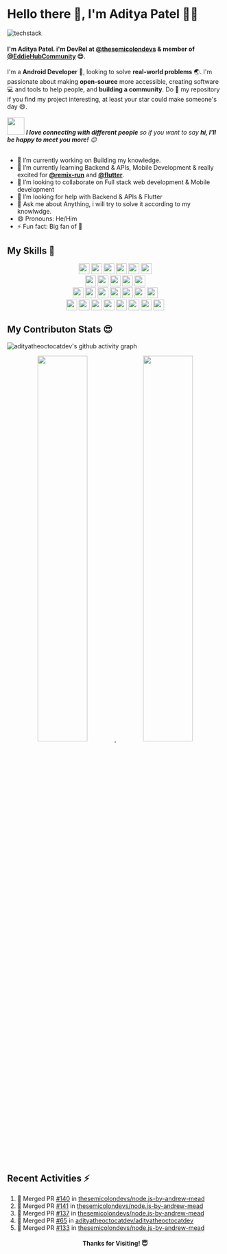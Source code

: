 <!-- Greetings -->
# Hello there 👋, I'm Aditya Patel 🧑‍💻

<!-- TechStack -->
![techstack](https://user-images.githubusercontent.com/52347812/137624699-ce6bb7ee-eb84-46f1-ac69-c4b78b22db90.png)

<!-- Introduction -->
#### I'm **Aditya Patel**. i'm DevRel at [@thesemicolondevs](https://github.com/thesemicolondevs) & member of [@EddieHubCommunity](https://github.com/EddieHubCommunity) 😍.

I'm a **Android Developer** :iphone:, looking to solve **real-world problems** :earth_asia:. I'm passionate about making **open-source** more accessible, creating software:computer: and tools to help people, and **building a community**. Do :star2: my repository if you find my project interesting, at least your star could make someone's day :smile:.
<br><br>
<img src="https://media.giphy.com/media/LnQjpWaON8nhr21vNW/giphy.gif" width="40"> <em><b>I love connecting with different people</b> so if you want to say <b>hi, I'll be happy to meet you more!</b> :blush:</em>
<br><br>

<!-- Contributions -->
- 🔭 I’m currently working on Building my knowledge.
- 🌱 I’m currently learning Backend & APIs, Mobile Development & really excited for **[@remix-run](https://github.com/remix-run/remix)** and **[@flutter](https://github.com/flutter/flutter)**.
- 👯 I’m looking to collaborate on Full stack web development & Mobile development
- 🤔 I’m looking for help with Backend & APIs & Flutter
- 💬 Ask me about Anything, i will try to solve it according to my knowlwdge.
- 😄 Pronouns: He/Him
- ⚡ Fun fact: Big fan of 🌈

## My Skills 🚀

<p align="center">
	<img src="https://img.shields.io/badge/Python-3776AB?style=for-the-badge&logo=python&logoColor=white" height="25">
	<img src="https://img.shields.io/badge/JavaScript-F7DF1E?style=for-the-badge&logo=javascript&logoColor=black" height="25">
	<img src="https://img.shields.io/badge/C-00599C?style=for-the-badge&logo=c&logoColor=white" height="25">
	<img src="https://img.shields.io/badge/C%2B%2B-00599C?style=for-the-badge&logo=c%2B%2B&logoColor=white" height="25">
	<img src="https://img.shields.io/badge/Java-ED8B00?style=for-the-badge&logo=java&logoColor=white" height="25">
	<img src="https://img.shields.io/badge/PHP-777BB4?style=for-the-badge&logo=php&logoColor=white" height="25">
	<br>
	<img src="https://img.shields.io/badge/firebase-ffca28?style=for-the-badge&logo=firebase&logoColor=black" height="25">
	<img src="https://img.shields.io/badge/SQLite-07405E?style=for-the-badge&logo=sqlite&logoColor=white" height="25">
	<img src="https://img.shields.io/badge/MongoDB-4EA94B?style=for-the-badge&logo=mongodb&logoColor=white" height="25">
	<img src="https://img.shields.io/badge/PostgreSQL-316192?style=for-the-badge&logo=postgresql&logoColor=white" height="25">
	<img src="https://img.shields.io/badge/MySQL-00000F?style=for-the-badge&logo=mysql&logoColor=white" height="25">
	<br>
	<img src="https://img.shields.io/badge/Postman-FF6C37?style=for-the-badge&logo=Postman&logoColor=white" height="25">
	<img src="https://img.shields.io/badge/Git-F05032?style=for-the-badge&logo=git&logoColor=white" height="25">
	<img src="https://img.shields.io/badge/conda-342B029.svg?&style=for-the-badge&logo=anaconda&logoColor=white" height="25">
	<img src="https://img.shields.io/badge/pycharm-143?style=for-the-badge&logo=pycharm&logoColor=black&color=black&labelColor=green" height="25">
	<img src="https://img.shields.io/badge/sublime_text-%23575757.svg?&style=for-the-badge&logo=sublime-text&logoColor=important" height="25">
	<img src="https://img.shields.io/badge/Visual_Studio_Code-0078D4?style=for-the-badge&logo=visual%20studio%20code&logoColor=white" height="25">
	<img src="https://img.shields.io/badge/Xampp-F37623?style=for-the-badge&logo=xampp&logoColor=white" height="25">
	<br>
	<img src="https://img.shields.io/badge/next.js-000000?style=for-the-badge&logo=nextdotjs&logoColor=white" height="25">
	<img src="https://img.shields.io/badge/Flask-000000?style=for-the-badge&logo=flask&logoColor=white" height="25">
	<img src="https://img.shields.io/badge/Laravel-FF2D20?style=for-the-badge&logo=laravel&logoColor=white" height="25">
	<img src="https://img.shields.io/badge/DJANGO-REST-ff1709?style=for-the-badge&logo=django&logoColor=white&color=ff1709&labelColor=gray" height="25">
	<img src="https://img.shields.io/badge/Django-092E20?style=for-the-badge&logo=django&logoColor=green" height="25">
	<img src="https://img.shields.io/badge/React-20232A?style=for-the-badge&logo=react&logoColor=61DAFB" height="25">
	<img src="https://img.shields.io/badge/Express.js-000000?style=for-the-badge&logo=Supabase&logoColor=white" height="25">
	<img src="https://img.shields.io/badge/Node.js-43853D?style=for-the-badge&logo=node-dot-js&logoColor=white" height="25">
</p>

## My Contributon Stats 😍

![adityatheoctocatdev's github activity graph](https://activity-graph.herokuapp.com/graph?username=adityatheoctocatdev&theme=radical&hide_border=true)

<p align="center">
  <a href="https://github-readme-stats.vercel.app/api?username=adityatheoctocatdev&show_icons=true&theme=radical&hide_border=true">
    <img width="48%" src="https://github-readme-stats.vercel.app/api?username=adityatheoctocatdev&show_icons=true&theme=radical&hide_border=true" />
  </a>
  <a href="https://github-readme-streak-stats.herokuapp.com/?user=adityatheoctocatdev&theme=radical&hide_border=true">
    <img width="48%" src="https://github-readme-streak-stats.herokuapp.com/?user=adityatheoctocatdev&theme=radical&hide_border=true" />
  </a>
</p>

## Recent Activities ⚡

<!--START_SECTION:activity-->

1. 🎉 Merged PR [#140](https://github.com/thesemicolondevs/node.js-by-andrew-mead/pull/140) in [thesemicolondevs/node.js-by-andrew-mead](https://github.com/thesemicolondevs/node.js-by-andrew-mead)
2. 🎉 Merged PR [#141](https://github.com/thesemicolondevs/node.js-by-andrew-mead/pull/141) in [thesemicolondevs/node.js-by-andrew-mead](https://github.com/thesemicolondevs/node.js-by-andrew-mead)
3. 🎉 Merged PR [#137](https://github.com/thesemicolondevs/node.js-by-andrew-mead/pull/137) in [thesemicolondevs/node.js-by-andrew-mead](https://github.com/thesemicolondevs/node.js-by-andrew-mead)
4. 🎉 Merged PR [#65](https://github.com/adityatheoctocatdev/adityatheoctocatdev/pull/65) in [adityatheoctocatdev/adityatheoctocatdev](https://github.com/adityatheoctocatdev/adityatheoctocatdev)
5. 🎉 Merged PR [#133](https://github.com/thesemicolondevs/node.js-by-andrew-mead/pull/133) in [thesemicolondevs/node.js-by-andrew-mead](https://github.com/thesemicolondevs/node.js-by-andrew-mead)
<!--END_SECTION:activity-->

<h4 align="center">Thanks for Visiting! 😇</h4>
